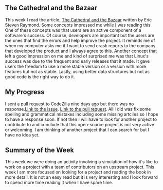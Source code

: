 ## The Cathedral and the Bazaar

This week I read the article, [The Cathedral and the Bazaar](http://www.catb.org/~esr/writings/cathedral-bazaar/cathedral-bazaar/index.html)
written by Eric Steven Raymond. Some concepts impressed me while I was reading this. One of these concepts was that
users are an active component of a software's success. Of course, developers are important but the users are the ones that find
the errors and help improve the project. It reminds me of when my computer asks me if I want to send crash reports to the company
that developed the product and I always agree to this. Another concept that left a good impression on me and kind of surprised me was that Linux's success was due to the frequent and early releases that it made. It gave users the freedom to use a more stable version
or a version with more features but not as stable. Lastly, using better data structures but not as good code is the right way to do it. 

## My Progress 

I sent a pull request to CodeZilla nine days ago but there was no response.[Link to the issue](https://github.com/Asiatik/codezilla/issues/450). [Link to the pull request](https://github.com/Asiatik/codezilla/pull/460). All I did was fix some spelling and grammatical mistakes including some missing artciles so I hope to have a response soon. If not then I will have to look for another project to contribute to and conclude that this
open-source project is not very active or welcoming. I am thinking of another project that I can search for but I have no idea yet. 

## Summary of the Week

This week we were doing an activity involving a simulation of how it's like to work on a project with a team of contributors on an upstream project. This week I am more focused on looking for a project and reading the book in more detail. 
It is not an easy read but it is very interesting and I look forward to spend more time reading it when I have spare time. 
